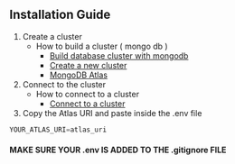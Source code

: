 ## Installation Guide
1. Create a cluster
    * How to build a cluster ( mongo db )
        * [Build database cluster with mongodb](https://www.linode.com/docs/databases/mongodb/build-database-clusters-with-mongodb/)
        * [Create a new cluster](https://docs.atlas.mongodb.com/tutorial/create-new-cluster/)
        * [MongoDB Atlas](https://www.mongodb.com/cloud/atlas)
1. Connect to the cluster
    * How to connect to a cluster
        * [Connect to a cluster](https://docs.atlas.mongodb.com/connect-to-cluster/)
1. Copy the Atlas URI and paste inside the .env file
```javascript
YOUR_ATLAS_URI=atlas_uri
```
#### MAKE SURE YOUR .env IS ADDED TO THE .gitignore FILE

